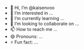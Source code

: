 - 👋 Hi, I’m @kaisenvoo
- 👀 I’m interested in ...
- 🌱 I’m currently learning ...
- 💞️ I’m looking to collaborate on ...
- 📫 How to reach me ...
- 😄 Pronouns: ...
- ⚡ Fun fact: ...

<!---
kaisenvoo/kaisenvoo is a ✨ special ✨ repository because its `README.md` (this file) appears on your GitHub profile.
You can click the Preview link to take a look at your changes.
--->
